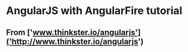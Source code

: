 # AngularJS with AngularFire tutorial

## From ['www.thinkster.io/angularjs']('http://www.thinkster.io/angularjs')